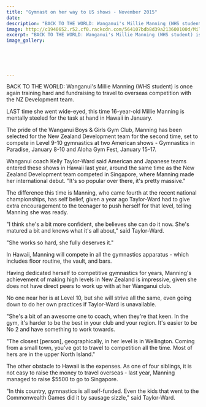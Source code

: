 ```yaml
---
title: "Gymnast on her way to US shows - November 2015"
date: 
description: "BACK TO THE WORLD: Wanganui's Millie Manning (WHS student) is once again training hard and fundraising to travel to overseas competition with the NZ Development team, Wanganui Chronicle 10/11/15..."
image: http://c1940652.r52.cf0.rackcdn.com/564107bdb8d39a213600100d/Millie-Manning.on-way-to-US-10.11.15-Chron.jpg
excerpt: "BACK TO THE WORLD: Wanganui's Millie Manning (WHS student) is once again training hard and fundraising to travel to overseas competition with the NZ Development team, Wanganui Chronicle article on 10/11/15..."
image_gallery:
    
    
    
    
    
---
```


<p>BACK TO THE WORLD: Wanganui's Millie Manning (WHS student) is once again training hard and fundraising to travel to overseas competition with the NZ Development team.</p>
<p>LAST time she went wide-eyed, this time 16-year-old Millie Manning is mentally steeled for the task at hand in Hawaii in January.</p>
<p>The pride of the Wanganui Boys &amp; Girls Gym Club, Manning has been selected for the New Zealand Development team for the second time, set to compete in Level 9-10 gymnastics at two American shows - Gymnastics in Paradise, January 8-10 and Aloha Gym Fest, January 15-17.</p>
<p>Wanganui coach Kelly Taylor-Ward said American and Japanese teams entered these shows in Hawaii last year, around the same time as the New Zealand Development team competed in Singapore, where Manning made her international debut. "It's so popular over there, it's pretty massive."</p>
<p>The difference this time is Manning, who came fourth at the recent national championships, has self belief, given a year ago Taylor-Ward had to give extra encouragement to the teenager to push herself for that level, telling Manning she was ready.</p>
<p>"I think she's a bit more confident, she believes she can do it now. She's matured a bit and knows what it's all about," said Taylor-Ward.</p>
<p>"She works so hard, she fully deserves it."</p>
<p>In Hawaii, Manning will compete in all the gymnastics apparatus - which includes floor routine, the vault, and bars.</p>
<p>Having dedicated herself to competitive gymnastics for years, Manning's achievement of making high levels in New Zealand is impressive, given she does not have direct peers to work up with at her Wanganui club.</p>
<p>No one near her is at Level 10, but she will strive all the same, even going down to do her own practices if Taylor-Ward is unavailable.</p>
<p>"She's a bit of an awesome one to coach, when they're that keen. In the gym, it's harder to be the best in your club and your region. It's easier to be No 2 and have something to work towards.</p>
<p>"The closest [person], geographically, in her level is in Wellington. Coming from a small town, you've got to travel to competition all the time. Most of hers are in the upper North Island."</p>
<p>The other obstacle to Hawaii is the expenses. As one of four siblings, it is not easy to raise the money to travel overseas - last year, Manning managed to raise $5500 to go to Singapore.</p>
<p>"In this country, gymnastics is all self-funded. Even the kids that went to the Commonwealth Games did it by sausage sizzle," said Taylor-Ward.</p>

